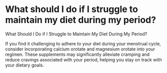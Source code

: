 # What should I do if I struggle to maintain my diet during my period?

What Should I Do if I Struggle to Maintain My Diet During My Period?

If you find it challenging to adhere to your diet during your menstrual cycle, consider incorporating calcium orotate and magnesium orotate into your regimen. These supplements may significantly alleviate cramping and reduce cravings associated with your period, helping you stay on track with your dietary goals.